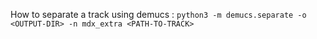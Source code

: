 How to separate a track using demucs :
`python3 -m demucs.separate -o <OUTPUT-DIR> -n mdx_extra <PATH-TO-TRACK>`